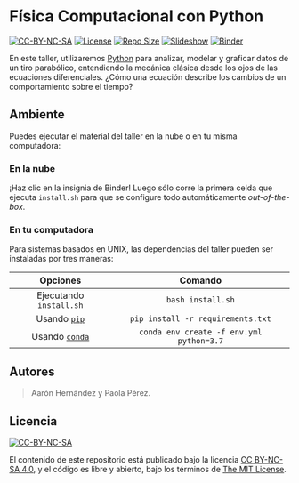 # Física Computacional con Python

[![CC-BY-NC-SA](https://img.shields.io/badge/CC-BY--NC--SA-lightgrey?style=popout-square)](https://creativecommons.org/licenses/by-nc-sa/4.0 "CC BY-NC-SA 4.0")
[![License](https://img.shields.io/github/license/ajcyucatan/fisica-python?style=popout-square)](https://github.com/ajcyucatan/fisica-python/blob/master/LICENSE "License")
[![Repo Size](https://img.shields.io/github/repo-size/ajcyucatan/fisica-python?style=popout-square)](https://github.com/ajcyucatan/fisica-python.git "Repo Size")
[![Slideshow](https://img.shields.io/badge/view-slides-important?style=popout-square)](https://github.com/ajcyucatan/fisica-python/blob/master/notes/slides.pdf "Slideshow")
[![Binder](https://img.shields.io/badge/launch-binder-9cf?style=popout-square)](https://mybinder.org/v2/gh/ajcyucatan/fisica-python/master "Binder")

En este taller, utilizaremos [Python](https://www.python.org) para analizar, modelar y graficar datos de un tiro parabólico, entendiendo la mecánica clásica desde los ojos de las ecuaciones diferenciales. ¿Cómo una ecuación describe los cambios de un comportamiento sobre el tiempo?


## Ambiente

Puedes ejecutar el material del taller en la nube o en tu misma computadora:


### En la nube

¡Haz clic en la insignia de Binder! Luego sólo corre la primera celda que ejecuta `install.sh` para que se configure todo automáticamente *out-of-the-box*.


### En tu computadora

Para sistemas basados en UNIX, las dependencias del taller pueden ser instaladas por tres maneras:

| Opciones       | Comando       |
|:--------------:|:-------------:|
| Ejecutando `install.sh` | `bash install.sh` |
| Usando [`pip`](https://pypi.org/project/pip) | `pip install -r requirements.txt` |
| Usando [`conda`](https://docs.conda.io/en/latest/) | `conda env create -f env.yml python=3.7` |


## Autores
> Aarón Hernández y Paola Pérez.


## Licencia

[![CC-BY-NC-SA](https://img.shields.io/badge/CC-BY--NC--SA-lightgrey?style=popout-square)](https://creativecommons.org/licenses/by-nc-sa/4.0 "CC BY-NC-SA 4.0")

El contenido de este repositorio está publicado bajo la licencia [CC BY-NC-SA 4.0](https://creativecommons.org/licenses/by-nc-sa/4.0), y el código es libre y abierto, bajo los términos de [The MIT License](https://mit-license.org).
